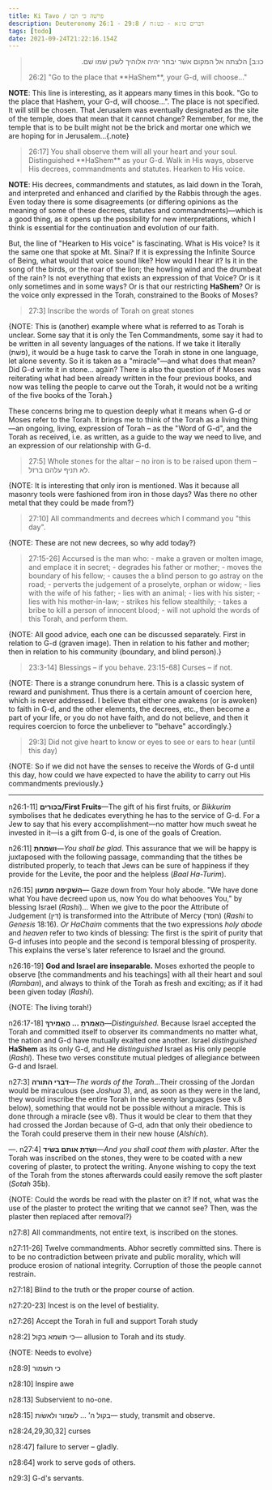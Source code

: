 ```yaml
---
title: Ki Tavo / פרשׁה כי תבו
description: Deuteronomy 26:1 - 29:8 / דברים כו:א - כט:ח
tags: [todo]
date: 2021-09-24T21:22:16.154Z
---
```


<blockquote dir="rtl"> 
כו:ב]
הלצתה אל המקום אשׁר יבחר יהיה אלוהיך לשׁכן שׁמו שׁם.
<p dir="ltr">
26:2] "Go to the place that **HaShem**, your G-d, will choose..."
</blockquote>

**NOTE**: This line is interesting, as it appears many times in this book. "Go to the place that Hashem, your G-d, will choose...". The place is not specified. It will still be chosen. That Jerusalem was eventually designated as the site of the temple, does that mean that it cannot change? Remember, for me, the temple that is to be built might not be the brick and mortar one which we are hoping for in Jerusalem...{.note}

<blockquote>
26:17] You shall observe them will all your heart and your soul. Distinguished **HaShem** as your G-d. Walk in His ways, observe His decrees, commandments and statutes. Hearken to His voice.
</blockquote>

<div class="note">

**NOTE**: His decrees, commandments and statutes, as laid down in the Torah, and interpreted and enhanced and clarified by the Rabbis through the ages. Even today there is some disagreements (or differing opinions as the meaning of some of these decrees, statutes and commandments)&mdash;which is a good thing, as it opens up the possibility for new interpretations, which I think is essential for the continuation and evolution of our faith.

But, the line of "Hearken to His voice" is fascinating. What is His voice? Is it the same one that spoke at Mt. Sinai? If it is expressing the Infinite Source of Being, what would that voice sound like? How would I hear it? Is it in the song of the birds, or the roar of the lion; the howling wind and the drumbeat of the rain? Is not everything that exists an expression of that Voice? Or is it only sometimes and in some ways? Or is that our restricting <b>HaShem</b>? Or is the voice only expressed in the Torah, constrained to the Books of Moses?

</div>

<blockquote>
27:3] Inscribe the words of Torah on great stones
</blockquote>

<div class="note">
{NOTE: This is (another) example where what is referred to as Torah is unclear. Some say that it is only the Ten Commandments, some say it had to be written in all seventy languages of the nations. If we take it literally (פשׁת), it would be a huge task to carve the Torah in stone in one language, let alone seventy. So it is taken as a "miracle"&mdash;and what does that mean? Did G-d write it in stone... again? There is also the question of if Moses was reiterating what had been already written in the four previous books, and now was telling the people to carve out the Torah, it would not be a writing of the five books of the Torah.}

These concerns bring me to question deeply what it means when G-d or Moses refer to the Torah. It brings me to think of the Torah as a living thing&mdash;an ongoing, living, expression of Torah &ndash; as the "Word of G-d", and the Torah as received, i.e. as written, as a guide to the way we need to live, and an expression of our relationship with G-d.</i>

</div>

<blockquote>
27:5] Whole stones for the altar &ndash; no iron is to be raised upon them &ndash; לא תניף עלהם ברזל.
</blockquote>

<p class="note">
{NOTE: It is interesting that only iron is mentioned. Was it because all masonry tools were fashioned from iron in those days? Was there no other metal that they could be made from?}
</p>

<blockquote>
27:10] All commandments and decrees which I command you "this day".
</blockquote>

<p class="note">
{NOTE: These are not new decrees, so why add today?}
</p>

<blockquote>
27:15-26] 
Accursed is the man who:
- make a graven or molten image, and emplace it in secret;
- degrades his father or mother;
- moves the boundary of his fellow;
- causes the a blind person to go astray on the road;
- perverts the judgement of a proselyte, orphan or widow;
- lies with the wife of his father;
- lies with an animal;
- lies with his sister;
- lies with his mother-in-law;
- strikes his fellow stealthily;
- takes a bribe to kill a person of innocent blood;
- will not uphold the words of this Torah, and perform them.
</blockquote>

<p class="note">
{NOTE: All good advice, each one can be discussed separately.
First in relation to G-d (graven image). Then in relation to his father and mother; then in relation to his community (boundary, and blind person).}
</p>

<blockquote>
23:3-14] Blessings &ndash; if you behave.
23:15-68] Curses &ndash; if not.
</blockquote>

<p class="note">
{NOTE: There is a strange conundrum here. This is a classic system of reward and punishment. Thus there is a certain amount of coercion here, which is never addressed. I believe that either one awakens (or is awoken) to faith in G-d, and the other elements, the decrees, etc., then become a part of your life, or you do not have faith, and do not believe, and then it requires coercion to force the unbeliever to "behave" accordingly.}
</p>

<blockquote>
29:3] Did not give heart to know or eyes to see or ears to hear (until this day)
</blockquote>

<p class="note">
{NOTE: So if we did not have the senses to receive the Words of G-d until this day, how could we have expected to have the ability to carry out His commandments previously.}
</p>

---

n26:1-11] <b>בּכּוּרים/First Fruits</b>&mdash;The gift of his first fruits, or _Bikkurim_ symbolises that he dedicates everything he has to the service of G-d. For a Jew to say that his every accomplishment&mdash;no matter how much sweat he invested in it&mdash;is a gift from G-d, is one of the goals of Creation.

n26:11] <b>ושׂמחתַּ</b>&mdash;<i>You shall be glad</i>. This assurance that we will be happy is juxtaposed with the following passage, commanding that the tithes be distributed properly, to teach that Jews can be sure of happiness if they provide for the Levite, the poor and the helpless (_Baal Ha-Turim_).

n26:15] <b>השׁקיפה ממעון</b>&mdash;</i> Gaze down from Your holy abode. "We have done what You have decreed upon us, now You do what behooves You," by blessing Israel (_Rashi_)... When we give to the poor the Attribute of Judgement (דין) is transformed into the Attribute of Mercy (חסד) (_Rashi_ to _Genesis_ 18:16). _Or HaChaim_ comments that the two expressions _holy abode_ and _heaven_ refer to two kinds of blessing: The first is the spirit of purity that G-d infuses into people and the second is temporal blessing of prosperity. This explains the verse's later reference to Israel and the ground.

n26:16-19] **God and Israel are inseparable.** Moses exhorted the people to observe [the commandments and his teachings] with all their heart and soul (_Ramban_), and always to think of the Torah as fresh and exciting; as if it had been given today (_Rashi_).

<p class="note">
{NOTE: The living torah!}
</p>

n26:17-18] <b>הֶאֶמרתָ ... הֶאְֶמירךָ</b>&mdash;<i>Distinguished.</i> Because Israel accepted the Torah and committed itself to observer its commandments no matter what, the nation and G-d have mutually exalted one another. Israel _distinguished_ **HaShem** as its only G-d, and He _distinguished_ Israel as His only people (_Rashi_). These two verses constitute mutual pledges of allegiance between G-d and Israel.

n27:3] <b>דברי התורה</b>&mdash;<i>The words of the Torah</i>...Their crossing of the Jordan would be miraculous (see _Joshua_ 3), and, as soon as they were in the land, they would inscribe the entire Torah in the seventy languages (see v.8 below), something that would not be possible without a miracle. This is done through a miracle (see v8). Thus it would be clear to them that they had crossed the Jordan because of G-d, adn that only their obedience to the Torah could preserve them in their new house (_Alshich_).

<b></b>&mdash;<i></i>.
n27:4] <b>ושַׂדְתָּ אותם בשׂיד</b>&mdash;<i>And you shall coat them with plaster</i>. After the Torah was inscribed on the stones, they were to be coated with a new covering of plaster, to protect the writing. Anyone wishing to copy the text of the Torah from the stones afterwards could easily remove the soft plaster (_Sotah_ 35b).

<p class="note">
{NOTE: Could the words be read with the plaster on it? If not, what was the use of the plaster to protect the writing that we cannot see? Then, was the plaster then replaced after removal?}
</p>

n27:8] All commandments, not entire text, is inscribed on the stones.

n27:11-26] Twelve commandments. Abhor secretly committed sins. There is to be no contradiction between private and public morality, which will produce erosion of national integrity. Corruption of those the people cannot restrain.

n27:18] Blind to the truth or the proper course of action.

n27:20-23] Incest is on the level of bestiality.

n27:26] Accept the Torah in full and support Torah study

n28:2] כי תשׁמא בקול&mdash; allusion to Torah and its study.

<p class="note">
{NOTE: Needs to evolve}
</p>

n28:9] כי תשׁמור

n28:10] Inspire awe

n28:13] Subservient to no-one.

n28:15] בקול ה’ ... לשׁמור ולאשׂות&mdash; study, transmit and observe.

n28:24,29,30,32] curses

n28:47] failure to server &ndash; gladly.

n28:64] work to serve gods of others.

n29:3] G-d's servants.
